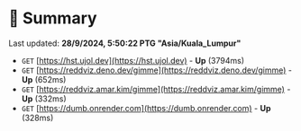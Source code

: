 # 📖 Summary
Last updated: **28/9/2024, 5:50:22 PTG "Asia/Kuala_Lumpur"**

- `GET` [https://hst.ujol.dev](https://hst.ujol.dev) - **Up** (3794ms)
- `GET` [https://reddviz.deno.dev/gimme](https://reddviz.deno.dev/gimme) - **Up** (652ms)
- `GET` [https://reddviz.amar.kim/gimme](https://reddviz.amar.kim/gimme) - **Up** (332ms)
- `GET` [https://dumb.onrender.com](https://dumb.onrender.com) - **Up** (328ms)

